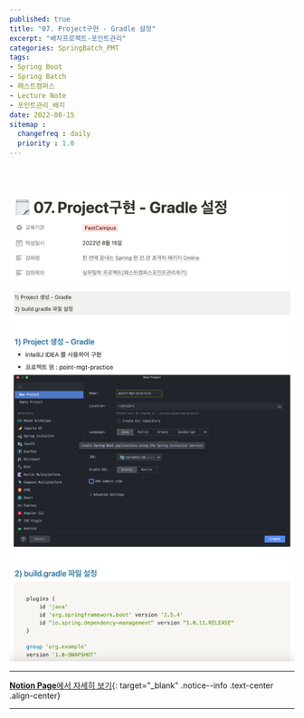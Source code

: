 ```yaml
---
published: true
title: "07. Project구현 - Gradle 설정"
excerpt: "배치프로젝트-포인트관리"
categories: SpringBatch_PMT
tags: 
- Spring Boot
- Spring Batch
- 패스트캠퍼스 
- Lecture Note
- 포인트관리_배치
date: 2022-08-15
sitemap :
  changefreq : daily
  priority : 1.0
---
```

<br/>
<br/>

![2022-08-15-003](/assets/springBatch_pmt/2022-08-15-003.png)
  
---
[**Notion Page**에서 자세히 보기](https://pine-juice-8ba.notion.site/07-Project-Gradle-92dffbff5a874ffbb587253e85eaf6ec){: target="_blank" .notice--info .text-center .align-center}

---

